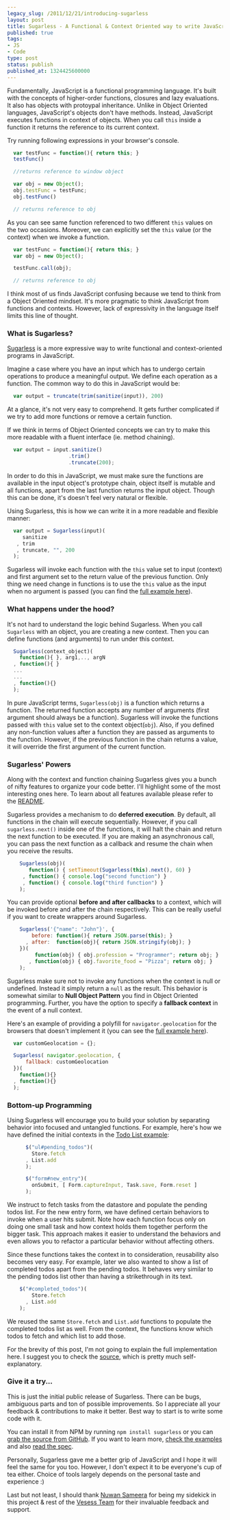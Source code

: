 ```yaml
---
legacy_slug: /2011/12/21/introducing-sugarless
layout: post
title: Sugarless - A Functional & Context Oriented way to write JavaScript
published: true
tags:
- JS
- Code
type: post
status: publish
published_at: 1324425600000
---
```


Fundamentally, JavaScript is a functional programming language. It's built with the concepts of higher-order functions, closures and lazy evaluations. It also has objects with protoypal inheritance. Unlike in Object Oriented languages, JavaScript's objects don't have methods. Instead, JavaScript executes functions in context of objects. When you call `this` inside a function it returns the reference to its current context.

Try running following expressions in your browser's console.

```javascript
  var testFunc = function(){ return this; }
  testFunc()

  //returns reference to window object

  var obj = new Object();
  obj.testFunc = testFunc;
  obj.testFunc()

  // returns reference to obj
```

As you can see same function referenced to two different `this` values on the two occasions. Moreover, we can explicitly set the `this` value (or the context) when we invoke a function.

```javascript
  var testFunc = function(){ return this; }
  var obj = new Object();

  testFunc.call(obj);

  // returns reference to obj
```

I think most of us finds JavaScript confusing because we tend to think from a Object Oriented mindset. It's more pragmatic to think JavaScript from functions and contexts. However, lack of expressivity in the language itself limits this line of thought.

### What is Sugarless?

[Sugarless](http://github.com/laktek/SugarlessJS) is a more expressive way to write functional and context-oriented programs in JavaScript.

Imagine a case where you have an input which has to undergo certain operations to produce a meaningful output. We define each operation as a function. The common way to do this in JavaScript would be:

```javascript
  var output = truncate(trim(sanitize(input)), 200)
```

At a glance, it's not very easy to comprehend. It gets further complicated if we try to add more functions or remove a certain function.

If we think in terms of Object Oriented concepts we can try to make this more readable with a fluent interface (ie. method chaining).

```javascript
  var output = input.sanitize()
                    .trim()
                    .truncate(200);

```

In order to do this in JavaScript, we must make sure the functions are available in the input object's prototype chain, object itself is mutable and all functions, apart from the last function returns the input object. Though this can be done, it's doesn't feel very natural or flexible.

Using Sugarless, this is how we can write it in a more readable and flexible manner:

```javascript
  var output = Sugarless(input)(
     sanitize
   , trim
   , truncate, "", 200
  );
```

Sugarless will invoke each function with the `this` value set to input (context) and first argument set to the return value of the previous function. Only thing we need change in functions is to use the `this` value as the input when no argument is passed (you can find the [full example here](https://github.com/laktek/SugarlessJS/blob/master/examples/client/strings.js)).

### What happens under the hood?

It's not hard to understand the logic behind Sugarless. When you call `Sugarless` with an object, you are creating a new context. Then you can define functions (and arguments) to run under this context.

```javascript
  Sugarless(context_object)(
    function(){ }, arg1,.., argN
  , function(){ }
  ...
  ...
  , function(){}
  );
```

In pure JavaScript terms, `Sugarless(obj)` is a function which returns a function. The returned function accepts any number of arguments (first argument should always be a function). Sugarless will invoke the functions passed with `this` value set to the context object(`obj`). Also, if you defined any non-function values after a function they are passed as arguments to the function. However, if the previous function in the chain returns a value, it will override the first argument of the current function.

### Sugarless' Powers

Along with the context and function chaining Sugarless gives you a bunch of nifty features to organize your code better. I'll highlight some of the most interesting ones here. To learn about all features available please refer to the [README](https://github.com/laktek/SugarlessJS/blob/master/README.md).

Sugarless provides a mechanism to do **deferred execution**. By default, all functions in the chain will execute sequentially. However, if you call `sugarless.next()` inside one of the functions, it will halt the chain and return the next function to be executed. If you are making an asynchronous call, you can pass the next function as a callback and resume the chain when you receive the results.

```javascript
    Sugarless(obj)(
       function() { setTimeout(Sugarless(this).next(), 60) }
     , function() { console.log("second function") }
     , function() { console.log("third function") }
    );
```

You can provide optional **before and after callbacks** to a context, which will be invoked before and after the chain respectively. This can be really useful if you want to create wrappers around Sugarless.

```javascript
    Sugarless('{"name": "John"}', {
        before: function(){ return JSON.parse(this); }
      , after:  function(obj){ return JSON.stringify(obj); }
    })(
         function(obj) { obj.profession = "Programmer"; return obj; }
       , function(obj) { obj.favorite_food = "Pizza"; return obj; }
    );
```

Sugarless make sure not to invoke any functions when the context is null or undefined. Instead it simply return a `null` as the result. This behavior is somewhat similar to **Null Object Pattern** you find in Object Oriented programming. Further, you have the option to specify a **fallback context** in the event of a null context.

Here's an example of providing a polyfill for `navigator.geolocation` for the browsers that doesn't implement it (you can see the [full example here](https://github.com/laktek/SugarlessJS/blob/master/examples/client/location.html)).

```javascript
  var customGeolocation = {};

  Sugarless( navigator.geolocation, {
      fallback: customGeolocation
  })(
    function(){}
  , function(){}
  );
```

### Bottom-up Programming

Using Sugarless will encourage you to build your solution by separating behavior into focused and untangled functions. For example, here's how we have defined the initial contexts in the [Todo List example](https://github.com/laktek/SugarlessJS/blob/master/examples/client/todo_list.html):

```javascript
      $("ul#pending_todos")(
        Store.fetch
      , List.add
      );

      $("form#new_entry")(
        onSubmit, [ Form.captureInput, Task.save, Form.reset ]
      );
```

We instruct to fetch tasks from the datastore and populate the pending todos list. For the new entry form, we have defined certain behaviors to invoke when a user hits submit.
Note how each function focus only on doing one small task and how context holds them together perform the bigger task. This approach makes it easier to understand the behaviors and even allows you to refactor a particular behavior without affecting others.

Since these functions takes the context in to consideration, reusability also becomes very easy. For example, later we also wanted to show a list of completed todos apart from the pending todos. It behaves very similar to the pending todos list other than having a strikethrough in its text.

```javascript
    $("#completed_todos")(
        Store.fetch
      , List.add
    );
```

We reused the same `Store.fetch` and `List.add` functions to populate the completed todos list as well. From the context, the functions know which todos to fetch and which list to add those.

For the brevity of this post, I'm not going to explain the full implementation here. I suggest you to check the [source](https://github.com/laktek/SugarlessJS/blob/master/examples/client/todo_list.html), which is pretty much self-explanatory.

### Give it a try...

This is just the initial public release of Sugarless. There can be bugs, ambiguous parts and ton of possible improvements.
So I appreciate all your feedback & contributions to make it better. Best way to start is to write some code with it.

You can install it from NPM by running `npm install sugarless` or you can [grab the source from GitHub](http://github.com/laktek/SugarlessJS). If you want to learn more, [check the examples](https://github.com/laktek/SugarlessJS/tree/master/examples) and also [read the spec](https://github.com/laktek/SugarlessJS/blob/master/spec/sugarlessSpec.js).

Personally, Sugarless gave me a better grip of JavaScript and I hope it will feel the same for you too. However, I don't expect it to be everyone's cup of tea either. Choice of tools largely depends on the personal taste and experience :)

Last but not least, I should thank [Nuwan Sameera](http://twitter.com/nuwansh) for being my sidekick in this project & rest of the [Vesess Team](http://vesess.com) for their invaluable feedback and support.
